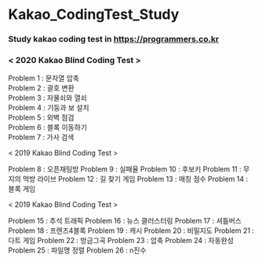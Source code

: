 # Kakao_CodingTest_Study   
   
### Study kakao coding test in https://programmers.co.kr   
   
   
### < 2020 Kakao Blind Coding Test >   

Problem 1 : 문자열 압축   
Problem 2 : 괄호 변환   
Problem 3 : 자물쇠와 열쇠   
Problem 4 : 기둥과 보 설치   
Problem 5 : 외벽 점검   
Problem 6 : 블록 이동하기   
Problem 7 : 가사 검색   
   
   
< 2019 Kakao Blind Coding Test >

Problem 8 : 오픈채팅방
Problem 9 : 실패율
Problem 10 : 후보키
Problem 11 : 무지의 먹방 라이브
Problem 12 : 길 찾기 게임
Problem 13 : 매칭 점수
Problem 14 : 블록 게임


< 2019 Kakao Blind Coding Test >

Problem 15 : 추석 트래픽
Problem 16 : 뉴스 클러스터링
Problem 17 : 셔틀버스
Problem 18 : 프렌즈4블록
Problem 19 : 캐시
Problem 20 : 비밀지도
Problem 21 : 다트 게임
Problem 22 : 방금그곡
Problem 23 : 압축
Problem 24 : 자동완성
Problem 25 : 파일명 정렬
Problem 26 : n진수 

